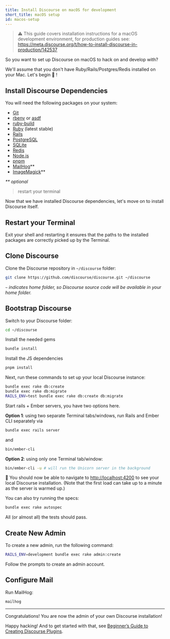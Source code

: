 ```yaml
---
title: Install Discourse on macOS for development
short_title: macOS setup
id: macos-setup
---
```


> :warning: This guide covers installation instructions for a macOS development environment, for production guides see: https://meta.discourse.org/t/how-to-install-discourse-in-production/142537

So you want to set up Discourse on macOS to hack on and develop with?

We'll assume that you don't have Ruby/Rails/Postgres/Redis installed on your Mac. Let's begin :rocket: !

## Install Discourse Dependencies

You will need the following packages on your system:

- [Git][git_link]
- [rbenv][rbenv_link] or [asdf][asdf_link]
- [ruby-build][ruby_build_link]
- [Ruby][ruby_link] (latest stable)
- [Rails][rails_link]
- [PostgreSQL][pg_link]
- [SQLite][sqlite_link]
- [Redis][redis_link]
- [Node.js][node_link]
- [pnpm][pnpm_link]
- [MailHog][mh_link]\*\*
- [ImageMagick][imagemagick_link]\*\*

_\*\* optional_

> restart your terminal

Now that we have installed Discourse dependencies, let's move on to install Discourse itself.

## Restart your Terminal

Exit your shell and restarting it ensures that the paths to the installed packages are correctly picked up by the Terminal.

## Clone Discourse

Clone the Discourse repository in `~/discourse` folder:

```sh
git clone https://github.com/discourse/discourse.git ~/discourse
```

_`~` indicates home folder, so Discourse source code will be available in your home folder._

## Bootstrap Discourse

Switch to your Discourse folder:

```sh
cd ~/discourse
```

Install the needed gems

```sh
bundle install
```

Install the JS dependencies

```sh
pnpm install
```

Next, run these commands to set up your local Discourse instance:

```sh
bundle exec rake db:create
bundle exec rake db:migrate
RAILS_ENV=test bundle exec rake db:create db:migrate
```

Start rails + Ember servers, you have two options here.

**Option 1**: using two separate Terminal tabs/windows, run Rails and Ember CLI separately via

```sh
bundle exec rails server
```

and

```sh
bin/ember-cli
```

**Option 2**: using only one Terminal tab/window:

```sh
bin/ember-cli -u # will run the Unicorn server in the background
```

:tada: You should now be able to navigate to [http://localhost:4200](http://localhost:4200) to see your local Discourse installation. (Note that the first load can take up to a minute as the server is warmed up.)

You can also try running the specs:

```sh
bundle exec rake autospec
```

All (or almost all) the tests should pass.

## Create New Admin

To create a new admin, run the following command:

```sh
RAILS_ENV=development bundle exec rake admin:create
```

Follow the prompts to create an admin account.

## Configure Mail

Run MailHog:

```sh
mailhog
```

---

Congratulations! You are now the admin of your own Discourse installation!

Happy hacking! And to get started with that, see [Beginner’s Guide to Creating Discourse Plugins](https://meta.discourse.org/t/beginners-guide-to-creating-discourse-plugins/30515).

[git_link]: http://git-scm.com/
[rbenv_link]: https://github.com/sstephenson/rbenv
[asdf_link]: https://asdf-vm.com/guide/getting-started.html
[node_link]: https://nodejs.org/en
[ruby_build_link]: https://github.com/sstephenson/ruby-build
[ruby_link]: https://www.ruby-lang.org/
[rails_link]: http://rubyonrails.org/
[pg_link]: http://www.postgresql.org/
[sqlite_link]: https://sqlite.org/
[redis_link]: http://redis.io/
[imagemagick_link]: http://www.imagemagick.org/
[pnpm_link]: https://pnpm.io/
[mh_link]: https://github.com/mailhog/MailHog
